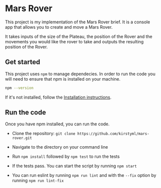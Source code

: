 # Mars Rover

This project is my implementation of the Mars Rover brief.  It is a console app that allows you to create and move a Mars Rover.

It takes inputs of the size of the Plateau, the position of the Rover and the movements you would like the rover to take and outputs the resulting position of the Rover.

## Get started

This project uses `npm` to manage dependecies. In order to run the code you will need to ensure that npm is installed on your machine.

```bash
npm --version
```

If it's not installed, follow the [Installation instructions](https://docs.npmjs.com/downloading-and-installing-node-js-and-npm).


## Run the code

Once you have npm installed, you can run the code.

- Clone the repository: `git clone https://github.com/kirstyml/mars-rover.git`

- Navigate to the directory on your command line

- Run `npm install` followed by `npm test` to run the tests

- If the tests pass. You can start the script by running `npm start`

- You can run eslint by running `npm run lint` and with the `--fix` option by running `npm run lint-fix`

